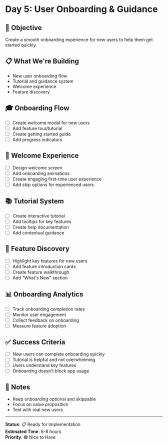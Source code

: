 # Day 5: User Onboarding & Guidance

## 🎯 **Objective**

Create a smooth onboarding experience for new users to help them get started quickly.

## 📋 **What We're Building**

- New user onboarding flow
- Tutorial and guidance system
- Welcome experience
- Feature discovery

## 🎓 **Onboarding Flow**

- [ ] Create welcome modal for new users
- [ ] Add feature tour/tutorial
- [ ] Create getting started guide
- [ ] Add progress indicators

## 🎨 **Welcome Experience**

- [ ] Design welcome screen
- [ ] Add onboarding animations
- [ ] Create engaging first-time user experience
- [ ] Add skip options for experienced users

## 📚 **Tutorial System**

- [ ] Create interactive tutorial
- [ ] Add tooltips for key features
- [ ] Create help documentation
- [ ] Add contextual guidance

## 🔧 **Feature Discovery**

- [ ] Highlight key features for new users
- [ ] Add feature introduction cards
- [ ] Create feature walkthrough
- [ ] Add "What's New" section

## 📊 **Onboarding Analytics**

- [ ] Track onboarding completion rates
- [ ] Monitor user engagement
- [ ] Collect feedback on onboarding
- [ ] Measure feature adoption

## ✅ **Success Criteria**

- [ ] New users can complete onboarding quickly
- [ ] Tutorial is helpful and not overwhelming
- [ ] Users understand key features
- [ ] Onboarding doesn't block app usage

## 📝 **Notes**

- Keep onboarding optional and skippable
- Focus on value proposition
- Test with real new users

---

**Status**: 📋 Ready for Implementation  
**Estimated Time**: 6-8 hours  
**Priority**: 🟢 Nice to Have

